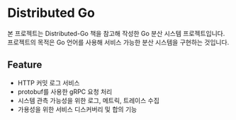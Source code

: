 # Distributed Go

본 프로젝트는 Distributed-Go 책을 참고해 작성한 Go 분산 시스템 프로젝트입니다.   프로젝트의 목적은 Go 언어를 사용해 서비스 가능한 분산 시스템을 구현하는 것입니다.

## Feature
- HTTP 커밋 로그 서비스
- protobuf를 사용한 gRPC 요청 처리
- 시스템 관측 가능성을 위한 로그, 메트릭, 트레이스 수집
- 가용성을 위한 서비스 디스커버리 및 합의 기능
